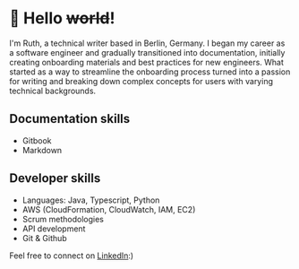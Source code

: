 # 👋 Hello ~~world~~!
I'm Ruth, a technical writer based in Berlin, Germany. I began my career as a software engineer and gradually transitioned into documentation, initially creating onboarding materials and best practices for new engineers. What started as a way to streamline the onboarding process turned into a passion for writing and breaking down complex concepts for users with varying technical backgrounds.

## Documentation skills
- Gitbook
- Markdown

## Developer skills
- Languages: Java, Typescript, Python
- AWS (CloudFormation, CloudWatch, IAM, EC2)
- Scrum methodologies
- API development
- Git & Github

Feel free to connect on [LinkedIn](https://www.linkedin.com/in/ruth-nwego-92146b195/):)
